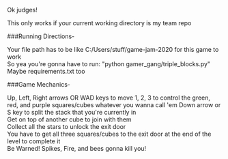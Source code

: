 Ok judges!

This only works if your current working directory is my team repo  

###Running Directions-

Your file path has to be like C:/Users/stuff/game-jam-2020 for this game to work  
So yea you're gonna have to run: "python gamer_gang/triple_blocks.py"  
Maybe requirements.txt too

###Game Mechanics-

Up, Left, Right arrows OR WAD keys to move
1, 2, 3 to control the green, red, and purple squares/cubes whatever you wanna call 'em
Down arrow or S key to split the stack that you're currently in  
Get on top of another cube to join with them  
Collect all the stars to unlock the exit door  
You have to get all three squares/cubes to the exit door at the end of the level to complete it  
Be Warned! Spikes, Fire, and bees gonna kill you!
